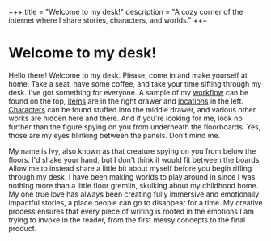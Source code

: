 +++
title = "Welcome to my desk!"
description = "A cozy corner of the internet where I share stories, characters, and worlds."
+++

# Welcome to my desk!

Hello there! Welcome to my desk. Please, come in and make yourself at home. Take a seat, have some coffee, and take your time sifting through my desk. I've got something for everyone. A sample of my [workflow](https://ivylee.weblog.lol/game-works/narrative-design-doc) can be found on the top, [items](https://ivylee.weblog.lol/game-works/items-and-vegetations) are in the right drawer and [locations](https://ivylee.weblog.lol/game-works/locations) in the left. [Characters](https://ivylee.weblog.lol/game-works/characters) can be found stuffed into the middle drawer, and various other works are hidden here and there. And if you're looking for me, look no further than the figure spying on you from underneath the floorboards. Yes, those are my eyes blinking between the panels. Don't mind me.

My name is Ivy, also known as that creature spying on you from below the floors. I'd shake your hand, but I don't think it would fit between the boards Allow me to instead share a little bit about myself before you begin rifling through my desk. I have been making worlds to play around in since I was nothing more than a little floor gremlin, skulking about my childhood home. My one true love has always been creating fully immersive and emotionally impactful stories, a place people can go to disappear for a time. My creative process ensures that every piece of writing is rooted in the emotions I am trying to invoke in the reader, from the first messy concepts to the final product.